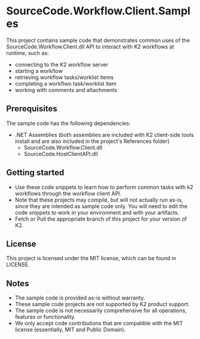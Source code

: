 # SourceCode.Workflow.Client.Samples
This project contains sample code that demonstrates common uses of the SourceCode.Workflow.Client.dll API to interact with K2 workflows at runtime, such as:  
* connecting to the K2 workflow server
* starting a workflow
* retrieving workflow tasks/worklist items
* completing a workflwo task/worklist item
* working with comments and attachments 

## Prerequisites
The sample code has the following dependencies: 
* .NET Assemblies (both assemblies are included with K2 client-side tools install and are also included in the project's References folder)
  * SourceCode.Workflow.Client.dll 
  * SourceCode.HostClientAPI.dll 

## Getting started
* Use these code snippets to learn how to perform common tasks with k2 workflows through the workflow client API. 
* Note that these projects may compile, but will not actually run as-is, since they are intended as sample code only. You will need to edit the code snippets to work in your environment and with your artifacts. 
* Fetch or Pull the appropriate branch of this project for your version of K2. 
   
## License
This project is licensed under the MIT license, which can be found in LICENSE.

## Notes
 * The sample code is provided as-is without warranty.
 * These sample code projects are not supported by K2 product support. 
 * The sample code is not necessarily comprehensive for all operations, features or functionality. 
 * We only accept code contributions that are compatible with the MIT license (essentially, MIT and Public Domain).
